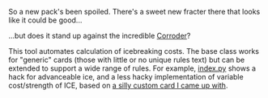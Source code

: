 So a new pack's been spoiled. There's a sweet new fracter there that looks like it could be good...

...but does it stand up against the incredible [Corroder](https://netrunnerdb.com/en/card/01007)?

This tool automates calculation of icebreaking costs. The base class works for "generic" cards (those with little or no unique rules text) but can be extended to support a wide range of rules. For example, [index.py](https://github.com/ashbc/pybreak/blob/165ba363bd784b6bb9154c03acc798ecd1f086c6/index.py#L157) shows a hack for advanceable ice, and a less hacky implementation of variable cost/strength of ICE, based on [a silly custom card I came up with](https://scontent.xx.fbcdn.net/v/t34.0-12/18337296_1700113830004849_811033531_n.png?oh=c02427db1366bb13726a98b7707cd531&oe=5914181C).
